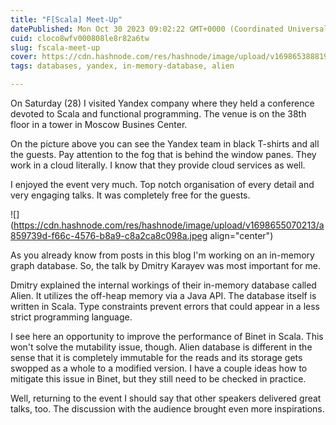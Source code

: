 ```yaml
---
title: "F[Scala] Meet-Up"
datePublished: Mon Oct 30 2023 09:02:22 GMT+0000 (Coordinated Universal Time)
cuid: cloco8wfv000808le8r82a6tw
slug: fscala-meet-up
cover: https://cdn.hashnode.com/res/hashnode/image/upload/v1698653888198/d0b1c93d-4e13-4cdc-85c1-c711850b7737.jpeg
tags: databases, yandex, in-memory-database, alien

---
```


On Saturday (28) I visited Yandex company where they held a conference devoted to Scala and functional programming. The venue is on the 38th floor in a tower in Moscow Busines Center.

On the picture above you can see the Yandex team in black T-shirts and all the guests. Pay attention to the fog that is behind the window panes. They work in a cloud literally. I know that they provide cloud services as well.

I enjoyed the event very much. Top notch organisation of every detail and very engaging talks. It was completely free for the guests.

![](https://cdn.hashnode.com/res/hashnode/image/upload/v1698655070213/a859739d-f66c-4576-b8a9-c8a2ca8c098a.jpeg align="center")

As you already know from posts in this blog I'm working on an in-memory graph database. So, the talk by Dmitry Karayev was most important for me.

Dmitry explained the internal workings of their in-memory database called Alien. It utilizes the off-heap memory via a Java API. The database itself is written in Scala. Type constraints prevent errors that could appear in a less strict programming language.

I see here an opportunity to improve the performance of Binet in Scala. This won't solve the mutability issue, though. Alien database is different in the sense that it is completely immutable for the reads and its storage gets swopped as a whole to a modified version. I have a couple ideas how to mitigate this issue in Binet, but they still need to be checked in practice.

Well, returning to the event I should say that other speakers delivered great talks, too. The discussion with the audience brought even more inspirations.